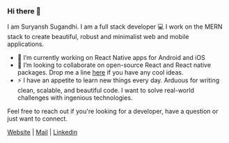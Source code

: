 ### Hi there 👋

I am Suryansh Sugandhi. I am a full stack developer 💻
I work on the MERN stack to create beautiful, robust and minimalist web and mobile applications.

<!--
**suryanshsugandhi/suryanshsugandhi** is a ✨ _special_ ✨ repository because its `README.md` (this file) appears on your GitHub profile.
![Github stats](https://github-readme-stats.vercel.app/api?username=suryanshsugandhi)

-->

- 🔭 I’m currently working on React Native apps for Android and iOS
- 👯 I’m looking to collaborate on open-source React and React native packages. Drop me a line [here](mailto:suryansh71199@gmail.com) if you have any cool ideas.
- ⚡ I have an appetite to learn new things every day. Arduous for writing clean, scalable, and beautiful code. I want to solve real-world challenges with ingenious technologies.

Feel free to reach out if you're looking for a developer, have a question or just want to connect.

[Website](https://suryansh.codes)
| [Mail](mailto:suryansh71199@gmail.com)
| [Linkedin](https://www.linkedin.com/in/suryanshsugandhi)

